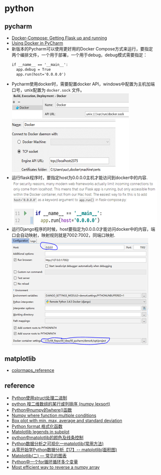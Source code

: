 # python
## pycharm
* [Docker-Compose: Getting Flask up and running](https://blog.jetbrains.com/pycharm/2017/03/docker-compose-getting-flask-up-and-running/)
* [Using Docker in PyCharm](https://blog.jetbrains.com/pycharm/2015/12/using-docker-in-pycharm)
* 新版本的Pycharm可以使用更好用的Docker Compose方式来运行，要指定两个编排文件，一个用于部署，一个用于debug，debug模式需要指定：
  ```
  if __name__ == '__main__':
    app.debug = True
    app.run(host='0.0.0.0')
  ```
* Pycharm使用docker时，需要配置docker API，windows中配置为主机加端口号，unix配置为 `docker.sock` 文件。
  ![pycharm-docker](_images/pycharm-docker.png)
* 运行flask程序时，要指定host为0.0.0.0主机才能访问到docker中的内容.  
  ![flask](_images/pycharm-flask.png)
* 运行Django程序的时候，host要指定为0.0.0.0才能访问docker中的内容，端口会自动映射，映射规则就是7002:7002，同端口映射.  
  ![Django](_images/pycharm-Django.png)

## matplotlib
* [colormaps_reference](https://matplotlib.org/examples/color/colormaps_reference.html)

## reference

* [Python使用struct处理二进制](https://www.cnblogs.com/gala/archive/2011/09/22/2184801.html)
* [python 按二维数组的某行或列排序 (numpy lexsort)](https://www.cnblogs.com/liyuxia713/p/7082091.html)
* [Python中numpy的where()函数](http://www.cnblogs.com/oxxxo/p/6129294.html)
* [Numpy where function multiple conditions](https://stackoverflow.com/questions/16343752/numpy-where-function-multiple-conditions)
* [Box plot with min, max, average and standard deviation](https://stackoverflow.com/questions/33328774/box-plot-with-min-max-average-and-standard-deviation)
* [Python format 格式化函数](http://www.runoob.com/python/att-string-format.html)
* [Matplotlib legends in subplot](https://stackoverflow.com/questions/27016904/matplotlib-legends-in-subplo)
* [python中matplotlib的颜色及线条控制](https://www.cnblogs.com/darkknightzh/p/6117528.html)
* [Python数据分析之可视化一matplotlib(常用方法)](https://blog.csdn.net/qq_37512382/article/details/79401864)
* [从零开始学Python数据分析【17】-- matplotlib(面积图)](https://www.jianshu.com/p/a1982983e970)
* [Matplotlib(二) — 常见的图表](https://blog.csdn.net/love667767/article/details/79250510)
* [Python中一个for循环循环多个变量](https://blog.csdn.net/theonegis/article/details/49404809)
* [Most efficient way to reverse a numpy array](https://stackoverflow.com/questions/6771428/most-efficient-way-to-reverse-a-numpy-array)
